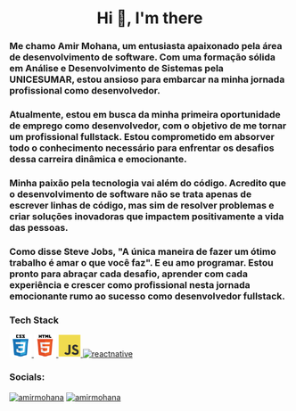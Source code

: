 <h1 align="center">Hi 👋, I'm there</h1>
<h3>Me chamo Amir Mohana, um entusiasta apaixonado pela área de desenvolvimento de software. Com uma formação sólida em Análise e Desenvolvimento de Sistemas pela UNICESUMAR, estou ansioso para embarcar na minha jornada profissional como desenvolvedor. </h3>
<h3>Atualmente, estou em busca da minha primeira oportunidade de emprego como desenvolvedor, com o objetivo de me tornar um profissional fullstack. Estou comprometido em absorver todo o conhecimento necessário para enfrentar os desafios dessa carreira dinâmica e emocionante.</h3>
<h3>Minha paixão pela tecnologia vai além do código. Acredito que o desenvolvimento de software não se trata apenas de escrever linhas de código, mas sim de resolver problemas e criar soluções inovadoras que impactem positivamente a vida das pessoas.</h3>
<h3>Como disse Steve Jobs, "A única maneira de fazer um ótimo trabalho é amar o que você faz". E eu amo programar. Estou pronto para abraçar cada desafio, aprender com cada experiência e crescer como profissional nesta jornada emocionante rumo ao sucesso como desenvolvedor fullstack.</h3>

<h3 align="left">Tech Stack</h3>
<p align="left"> <a href="https://www.w3schools.com/css/" target="_blank" rel="noreferrer"> <img src="https://raw.githubusercontent.com/devicons/devicon/master/icons/css3/css3-original-wordmark.svg" alt="css3" width="40" height="40"/> </a> <a href="https://www.w3.org/html/" target="_blank" rel="noreferrer"> <img src="https://raw.githubusercontent.com/devicons/devicon/master/icons/html5/html5-original-wordmark.svg" alt="html5" width="40" height="40"/> </a> <a href="https://developer.mozilla.org/en-US/docs/Web/JavaScript" target="_blank" rel="noreferrer"> <img src="https://raw.githubusercontent.com/devicons/devicon/master/icons/javascript/javascript-original.svg" alt="javascript" width="40" height="40"/> </a> <a href="https://reactnative.dev/" target="_blank" rel="noreferrer"> <img src="https://reactnative.dev/img/header_logo.svg" alt="reactnative" width="40" height="40"/> </a> </p>

<h3 align="left">Socials:</h3>
<p align="left">
<a href="https://linkedin.com/in/amirmohana" target="blank"><img align="center" src="https://raw.githubusercontent.com/rahuldkjain/github-profile-readme-generator/master/src/images/icons/Social/linked-in-alt.svg" alt="amirmohana" height="30" width="40" /></a>
<a href="https://instagram.com/amirmohana" target="blank"><img align="center" src="https://raw.githubusercontent.com/rahuldkjain/github-profile-readme-generator/master/src/images/icons/Social/instagram.svg" alt="amirmohana" height="30" width="40" /></a>
</p>
